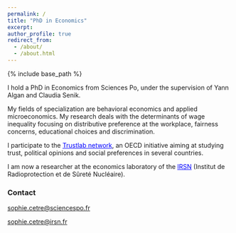 ```yaml
---
permalink: /
title: "PhD in Economics" 
excerpt: 
author_profile: true
redirect_from: 
  - /about/
  - /about.html
---
```


{% include base_path %}

I hold a PhD in Economics from Sciences Po, under the supervision of Yann Algan and Claudia Senik. 

My fields of specialization are behavioral economics and applied microeconomics. My research deals with the determinants of wage inequality focusing on distributive preference at the workplace, fairness concerns, educational choices and discrimination. 

I participate to the <a href='https://www.oecd.org/sdd/trustlab.htm' style="color:blue">Trustlab network</a>, an OECD initiative aiming at studying trust, political opinions and social preferences in several countries.

I am now a researcher at the economics laboratory of the <a href='https://www.irsn.fr/FR/Pages/Home.aspx'  style="color:blue">IRSN</a> (Institut de Radioprotection et de Sûreté Nucléaire).

### Contact
sophie.cetre@sciencespo.fr

sophie.cetre@irsn.fr


